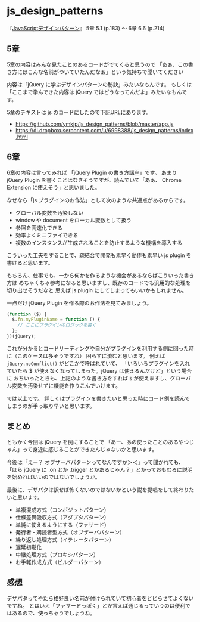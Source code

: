 js_design_patterns
==================

『[JavaScriptデザインパターン](http://www.amazon.co.jp/gp/product/487311618X/ref=as_li_ss_tl?ie=UTF8&camp=247&creative=7399&creativeASIN=487311618X&linkCode=as2&tag=m0b55-22)』 5章 5.1 (p.183) 〜 6章 6.6 (p.214)


5章
---
5章の内容はみんな見たことのあるコードがでてくると思うので
「あぁ、この書き方にはこんな名前がついていたんだなぁ」という気持ちで聞いてください

内容は「jQuery に学ぶデザインパターンの秘訣」みたいなもんです。
もしくは「ここまで学んできた内容は jQuery ではどうなってんだよ」みたいなもんです。

5章のテキストは js のコードにしたので下記URLにあります。

* https://github.com/ymkjp/js_design_patterns/blob/master/app.js
* https://dl.dropboxusercontent.com/u/6998388/js_design_patterns/index.html



6章
---
6章の内容は言ってみれば 「jQuery Plugin の書き方講座」です。
あまり jQuery Plugin を書くことはなさそうですが、読んでいて「あぁ、 Chrome Extension に使えそう」と思いました。

なぜなら「js プラグインのお作法」として次のような共通点があるからです。

* グローバル変数を汚染しない
* window や document をローカル変数として扱う
 * 参照を高速化できる
 * 効率よくミニファイできる
* 複数のインスタンスが生成されることを防止するような機構を導入する
  

こういった工夫をすることで、疎結合で開発も素早く動作も素早い js plugin を書けると思います。

もちろん、仕事でも、一から何かを作るような機会があるならばこういった書き方は
めちゃくちゃ参考になると思いますし、既存のコードでも汎用的な処理を切り出せそうだなと
思えば js plugin にしてしまってもいいかもしれません。

一点だけ jQuery Plugin を作る際のお作法を見てみましょう。

```javascript
(function ($) {
  $.fn.myPluginName = function () {
    // ここにプラグインのロジックを書く
  };
})(jQuery);
```

これが分かるとコードリーディングや自分がプラグインを利用する側に回った時に（このケースは多そうですね）
困らずに済むと思います。
例えば ```jQuery.noConflict()``` がどこかで呼ばれていて、
「いろいろプラグインを入れていたら $ が使えなくなってしまった。jQuery は使えるんだけど」という場合に
おちいったときも、上記のような書き方をすれば `$` が使えますし、グローバル変数を汚染せずに機能を作りこんでいけます。

では以上です。
詳しくはプラグインを書きたいと思った時にコード例を読んでしまうのが手っ取り早いと思います。



まとめ
---

ともかく今回は jQuery を例にすることで
「あー、あの使ったことのあるやつじゃん」って身近に感じることができたんじゃないかと思います。

今後は「えー？ オブザーバパターンってなんですか＞＜」って聞かれても、
「ほら jQuery に .on とか .trigger とかあるじゃん？」とかっておもむろに説明を始めればいいのではないでしょうか。

最後に、デザパタは訳せば怖くないのではないかという説を提唱をして終わりたいと思います。

* 単複混成方式（コンポジットパターン）
* 仕様差異吸収方式（アダプタパターン）
* 単純に使えるようにする（ファサード）
* 発行者・購読者型方式（オブザーバパターン）
* 繰り返し処理方式（イテレータパターン）
* 遅延初期化
* 中継処理方式（プロキシパターン）
* お手軽作成方式（ビルダーパターン）



感想
---
デザパタってやたら格好良い名前が付けられていて初心者をビビらせてよくないですね。
とはいえ「ファサードっぽく」とか言えば通じるっていうのは便利ではあるので、使っちゃうでしょうね。
